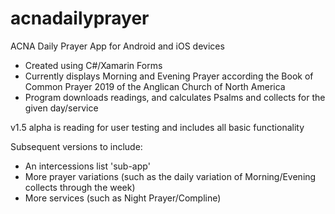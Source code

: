 # acnadailyprayer

ACNA Daily Prayer App for Android and iOS devices

- Created using C#/Xamarin Forms
- Currently displays Morning and Evening Prayer according the Book of Common Prayer 2019 of the Anglican Church of North America
- Program downloads readings, and calculates Psalms and collects for the given day/service

v1.5 alpha is reading for user testing and includes all basic functionality

Subsequent versions to include:

- An intercessions list 'sub-app'
- More prayer variations (such as the daily variation of Morning/Evening collects through the week)
- More services (such as Night Prayer/Compline)
